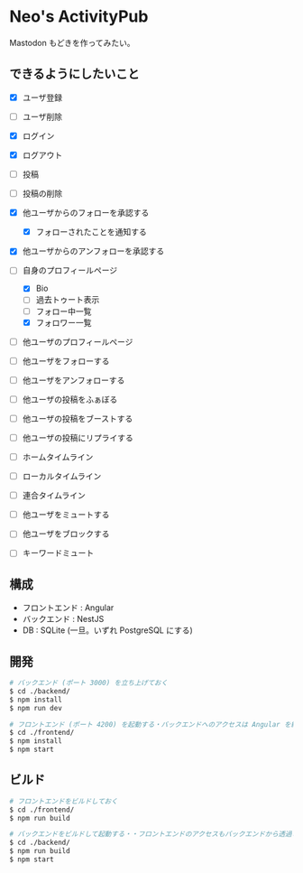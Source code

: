 # Neo's ActivityPub

Mastodon もどきを作ってみたい。


## できるようにしたいこと

- [x] ユーザ登録
- [ ] ユーザ削除
- [x] ログイン
- [x] ログアウト
- [ ] 投稿
- [ ] 投稿の削除
- [x] 他ユーザからのフォローを承認する
    - [x] フォローされたことを通知する
- [x] 他ユーザからのアンフォローを承認する
- [ ] 自身のプロフィールページ
    - [x] Bio
    - [ ] 過去トゥート表示
    - [ ] フォロー中一覧
    - [x] フォロワー一覧
- [ ] 他ユーザのプロフィールページ
- [ ] 他ユーザをフォローする
- [ ] 他ユーザをアンフォローする
- [ ] 他ユーザの投稿をふぁぼる
- [ ] 他ユーザの投稿をブーストする
- [ ] 他ユーザの投稿にリプライする
- [ ] ホームタイムライン
- [ ] ローカルタイムライン
- [ ] 連合タイムライン
- [ ] 他ユーザをミュートする
- [ ] 他ユーザをブロックする
- [ ] キーワードミュート


## 構成

- フロントエンド : Angular
- バックエンド : NestJS
- DB : SQLite (一旦。いずれ PostgreSQL にする)


## 開発

```bash
# バックエンド (ポート 3000) を立ち上げておく
$ cd ./backend/
$ npm install
$ npm run dev

# フロントエンド (ポート 4200) を起動する・バックエンドへのアクセスは Angular を経由して行う
$ cd ./frontend/
$ npm install
$ npm start
```


## ビルド

```bash
# フロントエンドをビルドしておく
$ cd ./frontend/
$ npm run build

# バックエンドをビルドして起動する・・フロントエンドのアクセスもバックエンドから透過される
$ cd ./backend/
$ npm run build
$ npm start
```

